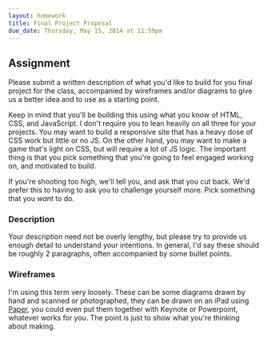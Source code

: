 ```yaml
---
layout: homework
title: Final Project Proposal
due_date: Thursday, May 15, 2014 at 11:59pm
---
```



Assignment
----------

Please submit a written description of what you'd like to build for you final project for the class, accompanied by wireframes and/or diagrams to give us a better idea and to use as a starting point.

Keep in mind that you'll be building this using what you know of HTML, CSS, and JavaScript. I don't require you to lean heavily on all three for your projects. You may want to build a responsive site that has a heavy dose of CSS work but little or no JS. On the other hand, you may want to make a game that's  light on CSS, but will require a lot of JS logic. The important thing is that you pick something that you're going to feel engaged working on, and motivated to build.

If you're shooting too high, we'll tell you, and ask that you cut back. We'd prefer this to having to ask you to challenge yourself more. Pick something that you *want* to do.


### Description

Your description need not be overly lengthy, but please try to provide us enough detail to understand your intentions. In general, I'd say these should be roughly 2 paragraphs, often accompanied by some bullet points.


### Wireframes

I'm using this term very loosely. These can be some diagrams drawn by hand and scanned or photographed, they can be drawn on an iPad using [Paper](http://www.fiftythree.com/paper), you could even put them together with Keynote or Powerpoint, whatever works for you. The point is just to show what you're thinking about making.